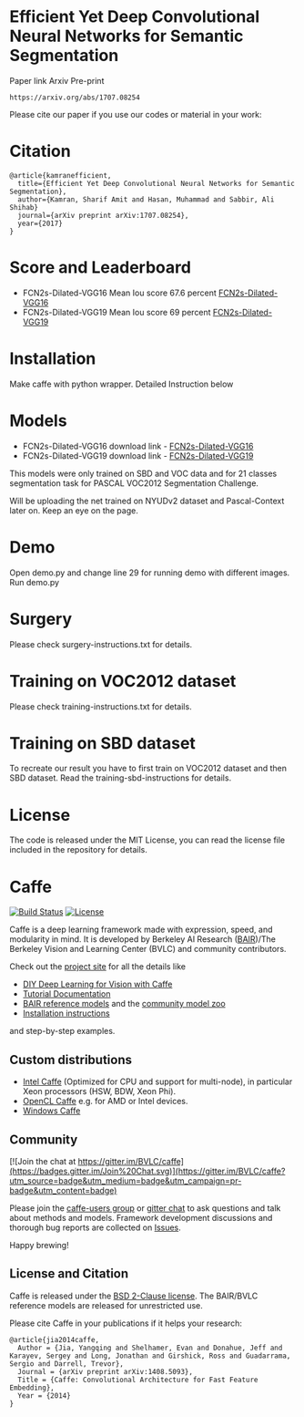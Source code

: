 
# Efficient Yet Deep Convolutional Neural Networks for Semantic Segmentation
Paper link 
Arxiv Pre-print
```
https://arxiv.org/abs/1707.08254
```

Please cite our paper if you use our codes or material in your work: 

# Citation 
```
@article{kamranefficient,
  title={Efficient Yet Deep Convolutional Neural Networks for Semantic Segmentation},
  author={Kamran, Sharif Amit and Hasan, Muhammad and Sabbir, Ali Shihab}
  journal={arXiv preprint arXiv:1707.08254},
  year={2017}
}
```
# Score and Leaderboard
- FCN2s-Dilated-VGG16 Mean Iou score 67.6 percent [FCN2s-Dilated-VGG16](http://host.robots.ox.ac.uk:8080/leaderboard/displaylb.php?cls=mean&challengeid=11&compid=6&submid=12146#KEY_FCN-2s_Dilated_VGG16)
- FCN2s-Dilated-VGG19 Mean Iou score 69 percent [FCN2s-Dilated-VGG19](http://host.robots.ox.ac.uk:8080/leaderboard/displaylb.php?cls=mean&challengeid=11&compid=6&submid=12146#KEY_FCN-2s_Dilated_VGG19)

# Installation
Make caffe with python wrapper. Detailed Instruction below

# Models

- FCN2s-Dilated-VGG16 download link - [FCN2s-Dilated-VGG16](https://drive.google.com/drive/folders/0ByGwXEdDYIN3SW55R3NZUVg0NHc?usp=sharing)
- FCN2s-Dilated-VGG19 download link - [FCN2s-Dilated-VGG19](https://drive.google.com/drive/folders/0ByGwXEdDYIN3SW55R3NZUVg0NHc?usp=sharing)

This models were only trained on SBD and VOC data and for 21 classes segmentation task for PASCAL VOC2012 Segmentation Challenge. 

Will be uploading the net trained on NYUDv2 dataset and Pascal-Context later on. Keep an eye on the page.
# Demo
Open demo.py and change line 29 for running demo with different images.
Run demo.py
# Surgery

Please check surgery-instructions.txt for details.

# Training on VOC2012 dataset

Please check training-instructions.txt for details.

# Training on SBD dataset
To recreate our result you have to first train on VOC2012 dataset and then SBD dataset.
Read the training-sbd-instructions for details.



# License
The code is released under the MIT License, you can read the license file included in the repository for details.

# Caffe

[![Build Status](https://travis-ci.org/BVLC/caffe.svg?branch=master)](https://travis-ci.org/BVLC/caffe)
[![License](https://img.shields.io/badge/license-BSD-blue.svg)](LICENSE)

Caffe is a deep learning framework made with expression, speed, and modularity in mind.
It is developed by Berkeley AI Research ([BAIR](http://bair.berkeley.edu))/The Berkeley Vision and Learning Center (BVLC) and community contributors.

Check out the [project site](http://caffe.berkeleyvision.org) for all the details like

- [DIY Deep Learning for Vision with Caffe](https://docs.google.com/presentation/d/1UeKXVgRvvxg9OUdh_UiC5G71UMscNPlvArsWER41PsU/edit#slide=id.p)
- [Tutorial Documentation](http://caffe.berkeleyvision.org/tutorial/)
- [BAIR reference models](http://caffe.berkeleyvision.org/model_zoo.html) and the [community model zoo](https://github.com/BVLC/caffe/wiki/Model-Zoo)
- [Installation instructions](http://caffe.berkeleyvision.org/installation.html)

and step-by-step examples.

## Custom distributions

 - [Intel Caffe](https://github.com/BVLC/caffe/tree/intel) (Optimized for CPU and support for multi-node), in particular Xeon processors (HSW, BDW, Xeon Phi).
- [OpenCL Caffe](https://github.com/BVLC/caffe/tree/opencl) e.g. for AMD or Intel devices.
- [Windows Caffe](https://github.com/BVLC/caffe/tree/windows)

## Community

[![Join the chat at https://gitter.im/BVLC/caffe](https://badges.gitter.im/Join%20Chat.svg)](https://gitter.im/BVLC/caffe?utm_source=badge&utm_medium=badge&utm_campaign=pr-badge&utm_content=badge)

Please join the [caffe-users group](https://groups.google.com/forum/#!forum/caffe-users) or [gitter chat](https://gitter.im/BVLC/caffe) to ask questions and talk about methods and models.
Framework development discussions and thorough bug reports are collected on [Issues](https://github.com/BVLC/caffe/issues).

Happy brewing!

## License and Citation

Caffe is released under the [BSD 2-Clause license](https://github.com/BVLC/caffe/blob/master/LICENSE).
The BAIR/BVLC reference models are released for unrestricted use.

Please cite Caffe in your publications if it helps your research:

    @article{jia2014caffe,
      Author = {Jia, Yangqing and Shelhamer, Evan and Donahue, Jeff and Karayev, Sergey and Long, Jonathan and Girshick, Ross and Guadarrama, Sergio and Darrell, Trevor},
      Journal = {arXiv preprint arXiv:1408.5093},
      Title = {Caffe: Convolutional Architecture for Fast Feature Embedding},
      Year = {2014}
    }




